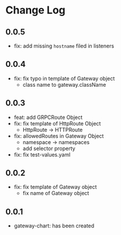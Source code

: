# Change Log

## 0.0.5
- fix: add missing `hostname` filed in listeners

## 0.0.4
- fix: fix typo in template of Gateway object
  - class name to gateway.className

## 0.0.3
- feat: add GRPCRoute Object
- fix: fix template of HttpRoute Object
  - HttpRoute -> HTTPRoute
- fix: allowedRoutes in Gateway Object
  - namespace -> namespaces
  - add selector property
- fix: fix test-values.yaml

## 0.0.2
- fix: fix template of Gateway object
  - fix name of Gateway object

## 0.0.1
- gateway-chart: has been created
